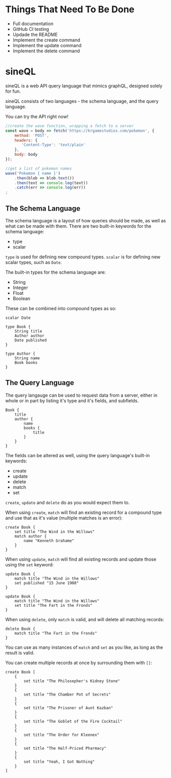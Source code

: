 # Things That Need To Be Done

* Full documentation
* GitHub CI testing
* Updade the README
* Implement the create command
* Implement the update command
* Implement the delete command

# sineQL

sineQL is a web API query language that mimics graphQL, designed solely for fun.

sineQL consists of two languages - the schema language, and the query language.

You can try the API right now!

```js
//create the wave function, wrapping a fetch to a server
const wave = body => fetch('https://krgamestudios.com/pokemon', {
    method: 'POST',
    headers: {
       'Content-Type': 'text/plain'
    },
    body: body
});

//get a list of pokemon names
wave('Pokemon { name }')
    .then(blob => blob.text())
    .then(text => console.log(text))
    .catch(err => console.log(err))
;
```

## The Schema Language

The schema language is a layout of how queries should be made, as well as what can be made with them. There are two built-in keywords for the schema language:

* type
* scalar

`type` is used for defining new compound types. `scalar` is for defining new scalar types, such as `Date`.

The built-in types for the schema language are:

* String
* Integer
* Float
* Boolean

These can be combined into compound types as so:

```
scalar Date

type Book {
	String title
	Author author
	Date published
}

type Author {
	String name
	Book books
}
```

## The Query Language

The query langauge can be used to request data from a server, either in whole or in part by listing it's type and it's fields, and subfields.

```
Book {
	title
	author {
		name
		books {
			title
		}
	}
}
```

The fields can be altered as well, using the query language's built-in keywords:

* create
* update
* delete
* match
* set

`create`, `update` and `delete` do as you would expect them to.

When using `create`, `match` will find an existing record for a compound type and use that as it's value (multiple matches is an error):

```
create Book {
    set title "The Wind in the Willows"
    match author {
        name "Kenneth Grahame"
    }
}
```

When using `update`, `match` will find all existing records and update those using the `set` keyword:

```
update Book {
    match title "The Wind in the Willows"
    set published "15 June 1908"
}
```

```
update Book {
    match title "The Wind in the Willows"
    set title "The Fart in the Fronds"
}
```

When using `delete`, only `match` is valid, and will delete all matching records:

```
delete Book {
    match title "The Fart in the Fronds"
}
```

You can use as many instances of `match` and `set` as you like, as long as the result is valid.

You can create multiple records at once by surrounding them with `[]`:

```
create Book [
	{
		set title "The Philosepher's Kidney Stone"
	}
	{
		set title "The Chamber Pot of Secrets"
	}
	{
		set title "The Prisoner of Aunt Kazban"
	}
	{
		set title "The Goblet of the Fire Cocktail"
	}
	{
		set title "The Order for Kleenex"
	}
	{
		set title "The Half-Priced Pharmacy"
	}
	{
		set title "Yeah, I Got Nothing"
	}
]
```